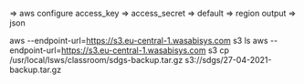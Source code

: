 => aws configure
access_key => 
access_secret => 
default => region
output => json

aws --endpoint-url=https://s3.eu-central-1.wasabisys.com s3 ls
aws --endpoint-url=https://s3.eu-central-1.wasabisys.com s3 cp /usr/local/lsws/classroom/sdgs-backup.tar.gz  s3://sdgs/27-04-2021-backup.tar.gz